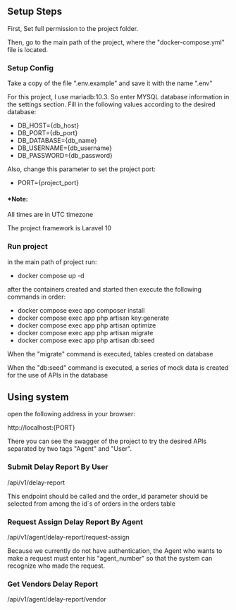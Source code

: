 

## Setup Steps

First, Set full permission to the project folder.

Then, go to the main path of the project, where the "docker-compose.yml" file is located.

### Setup Config

Take a copy of the file ".env.example" and save it with the name ".env"

For this project, I use mariadb:10.3. So enter MYSQL database information in the settings section.
Fill in the following values according to the desired database:

- DB_HOST={db_host}
- DB_PORT={db_port}
- DB_DATABASE={db_name}
- DB_USERNAME={db_username}
- DB_PASSWORD={db_password}

Also, change this parameter to set the project port:

- PORT={project_port}

#### *Note:
All times are in UTC timezone

The project framework is Laravel 10
### Run project

in the main path of project run:

- docker compose up -d

after the containers created and started then execute the following commands in order:

- docker compose exec app composer install
- docker compose exec app php artisan key:generate
- docker compose exec app php artisan optimize
- docker compose exec app php artisan migrate 
- docker compose exec app php artisan db:seed

When the "migrate" command is executed, tables created on database

When the "db:seed" command is executed, a series of mock data is created for the use of APIs in the database

## Using system
open the following address in your browser:

http://localhost:{PORT}

There you can see the swagger of the project to try the desired APIs separated by two tags "Agent" and "User".
 
### Submit Delay Report By User
/api/v1/delay-report

This endpoint should be called and the order_id parameter should be selected from among the id`s of orders in the orders table

### Request Assign Delay Report By Agent
/api/v1/agent/delay-report/request-assign

Because we currently do not have authentication, the Agent who wants to make a request must enter his "agent_number" so that the system can recognize who made the request.

### Get Vendors Delay Report
/api/v1/agent/delay-report/vendor
